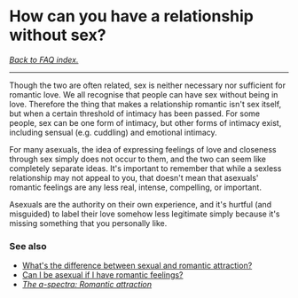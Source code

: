 # How can you have a relationship without sex?

[*Back to FAQ index.*](https://github.com/MissTeapot/LGBT-Wikis/blob/main/github_wiki/asexuality/faq.md)

---

Though the two are often related, sex is neither necessary nor sufficient for romantic love. We all recognise that people can have sex without being in love. Therefore the thing that makes a relationship romantic isn't sex itself, but when a certain threshold of intimacy has been passed. For some people, sex can be one form of intimacy, but other forms of intimacy exist, including sensual (e.g. cuddling) and emotional intimacy. 

For many asexuals, the idea of expressing feelings of love and closeness through sex simply does not occur to them, and the two can seem like completely separate ideas. It's important to remember that while a sexless relationship may not appeal to you, that doesn't mean that asexuals' romantic feelings are any less real, intense, compelling, or important.

Asexuals are the authority on their own experience, and it's hurtful (and misguided) to label their love somehow less legitimate simply because it's missing something that you personally like.

### See also

* [What's the difference between sexual and romantic attraction?](https://github.com/MissTeapot/LGBT-Wikis/blob/main/github_wiki/asexuality/faq/whats_the_difference_between_sexual_and_romantic_attraction.md)
* [Can I be asexual if I have romantic feelings?](https://github.com/MissTeapot/LGBT-Wikis/blob/main/github_wiki/asexuality/faq/can_i_be_asexual_if_i_have_romantic_feelings.md)
* [*The a-spectra: Romantic attraction*](https://github.com/MissTeapot/LGBT-Wikis/blob/main/github_wiki/asexuality/the_spectra.md#wiki_romantic_attraction)